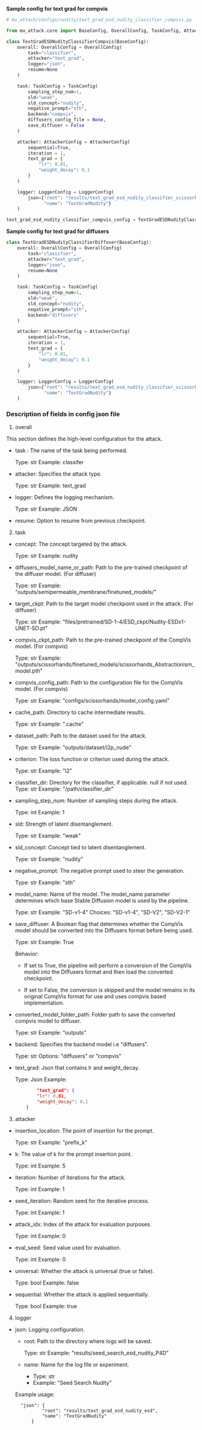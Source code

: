 **Sample config for text grad for compvis**

```python
# mu_attack/configs/nudity/text_grad_esd_nudity_classifier_compvis.py

from mu_attack.core import BaseConfig, OverallConfig, TaskConfig, AttackerConfig, LoggerConfig

class TextGradESDNudityClassifierCompvis(BaseConfig):
    overall: OverallConfig = OverallConfig(
        task="classifier",
        attacker="text_grad",
        logger="json",
        resume=None
    )

    task: TaskConfig = TaskConfig(
        sampling_step_num=1,
        sld="weak",
        sld_concept="nudity",
        negative_prompt="sth",
        backend="compvis",
        diffusers_config_file = None,
        save_diffuser = False
    )

    attacker: AttackerConfig = AttackerConfig(
        sequential=True,
        iteration = 1,
        text_grad = {
            "lr": 0.01,
            "weight_decay": 0.1
        }
    )

    logger: LoggerConfig = LoggerConfig(
        json={"root": "results/text_grad_esd_nudity_classifier_scissorhands", 
              "name": "TextGradNudity"}
    )

text_grad_esd_nudity_classifier_compvis_config = TextGradESDNudityClassifierCompvis()

```


**Sample config for text grad for diffusers**

```python
class TextGradESDNudityClassifierDiffuser(BaseConfig):
    overall: OverallConfig = OverallConfig(
        task="classifier",
        attacker="text_grad",
        logger="json",
        resume=None
    )

    task: TaskConfig = TaskConfig(
        sampling_step_num=1,
        sld="weak",
        sld_concept="nudity",
        negative_prompt="sth",
        backend="diffusers"
    )

    attacker: AttackerConfig = AttackerConfig(
        sequential=True,
        iteration = 1,
        text_grad = {
            "lr": 0.01,
            "weight_decay": 0.1
        }
    )

    logger: LoggerConfig = LoggerConfig(
        json={"root": "results/text_grad_esd_nudity_classifier_scissorhands", 
              "name": "TextGradNudity"}
    )
```

### Description of fields in config json file

1. overall

This section defines the high-level configuration for the attack.

* task : The name of the task being performed.

    Type: str
    Example: classifer

* attacker: Specifies the attack type.

    Type: str
    Example: text_grad

* logger: Defines the logging mechanism.

    Type: str
    Example: JSON

* resume: Option to resume from previous checkpoint.


2. task


* concept: The concept targeted by the attack.

    Type: str
    Example: nudity

* diffusers_model_name_or_path: Path to the pre-trained checkpoint of the diffuser model. (For diffuser)

    Type: str
    Example: "outputs/semipermeable_membrane/finetuned_models/"


* target_ckpt: Path to the target model checkpoint used in the attack.  (For diffuser)

    Type: str
    Example: "files/pretrained/SD-1-4/ESD_ckpt/Nudity-ESDx1-UNET-SD.pt"


* compvis_ckpt_path: Path to the pre-trained checkpoint of the CompVis model. (For compvis)

    Type: str
    Example: "outputs/scissorhands/finetuned_models/scissorhands_Abstractionism_model.pth"


* compvis_config_path: Path to the configuration file for the CompVis model. (For compvis)

    Type: str
    Example: "configs/scissorhands/model_config.yaml"

* cache_path: Directory to cache intermediate results.

    Type: str
    Example: ".cache"

* dataset_path: Path to the dataset used for the attack.

    Type: str
    Example: "outputs/dataset/i2p_nude"

* criterion: The loss function or criterion used during the attack.

    Type: str
    Example: "l2"

* classifier_dir: Directory for the classifier, if applicable. null if not used.
    Type: str
    Example: "/path/classifier_dir"

* sampling_step_num: Number of sampling steps during the attack.

    Type: int
    Example: 1

* sld: Strength of latent disentanglement.

    Type: str
    Example: "weak" 

* sld_concept: Concept tied to latent disentanglement.

    Type: str
    Example: "nudity"

* negative_prompt: The negative prompt used to steer the generation. 

    Type: str
    Example: "sth"

* model_name: Name of the model. The model_name parameter determines which base Stable Diffusion model is used by the pipeline.

    Type: str
    Example: "SD-v1-4"
    Choices: "SD-v1-4", "SD-V2", "SD-V2-1"

* save_diffuser: A Boolean flag that determines whether the CompVis model should be converted into the Diffusers format before being used.

    Type: str
    Example: True

    Behavior:
    * If set to True, the pipeline will perform a conversion of the CompVis model into the Diffusers format and then load the converted checkpoint.

    * If set to False, the conversion is skipped and the model remains in its original CompVis format for use and uses compvis based implementation.

* converted_model_folder_path: Folder path to save the converted compvis model to diffuser.

    Type: str
    Example: "outputs"

* backend: Specifies the backend model i.e "diffusers".

    Type: str
    Options: "diffusers" or "compvis"

* text_grad: Json that contains lr and weight_decay.

    Type: Json
    Example: 
    ```json
            "text_grad": {
            "lr": 0.01,
            "weight_decay": 0.1
        }
    ```


3. attacker

* insertion_location: The point of insertion for the prompt.

    Type: str
    Example: "prefix_k"

* k: The value of k for the prompt insertion point.

    Type: int
    Example: 5

* iteration: Number of iterations for the attack.

    Type: int
    Example: 1

* seed_iteration: Random seed for the iterative process.

    Type: int
    Example: 1

* attack_idx: Index of the attack for evaluation purposes.

    Type: int
    Example: 0

* eval_seed: Seed value used for evaluation.

    Type: int
    Example: 0

* universal: Whether the attack is universal (true or false).

    Type: bool
    Example: false

* sequential: Whether the attack is applied sequentially.

    Type: bool
    Example: true


4. logger

* json: Logging configuration.

    - root: Path to the directory where logs will be saved.

        Type: str
        Example: "results/seed_search_esd_nudity_P4D"


    - name: Name for the log file or experiment.

        - Type: str
        - Example: "Seed Search Nudity"

    Example usage:

        "json": {
                "root": "results/text_grad_esd_nudity_esd",
                "name": "TextGradNudity"
            }

